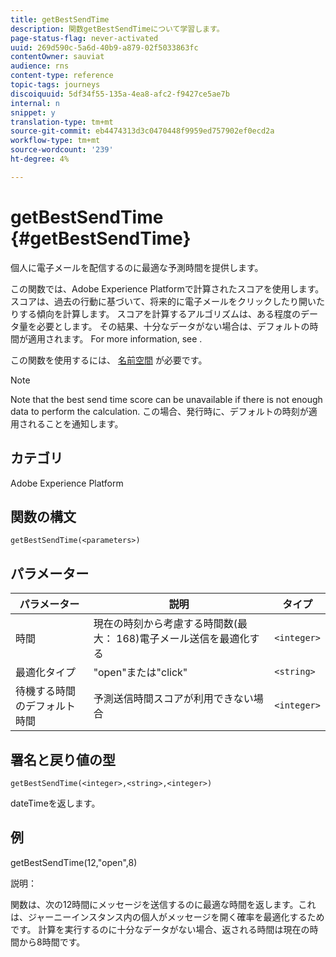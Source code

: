 ```yaml
---
title: getBestSendTime
description: 関数getBestSendTimeについて学習します。
page-status-flag: never-activated
uuid: 269d590c-5a6d-40b9-a879-02f5033863fc
contentOwner: sauviat
audience: rns
content-type: reference
topic-tags: journeys
discoiquuid: 5df34f55-135a-4ea8-afc2-f9427ce5ae7b
internal: n
snippet: y
translation-type: tm+mt
source-git-commit: eb4474313d3c0470448f9959ed757902ef0ecd2a
workflow-type: tm+mt
source-wordcount: '239'
ht-degree: 4%

---
```



# getBestSendTime {#getBestSendTime}

個人に電子メールを配信するのに最適な予測時間を提供します。

この関数では、Adobe Experience Platformで計算されたスコアを使用します。 スコアは、過去の行動に基づいて、将来的に電子メールをクリックしたり開いたりする傾向を計算します。 スコアを計算するアルゴリズムは、ある程度のデータ量を必要とします。 その結果、十分なデータがない場合は、デフォルトの時間が適用されます。 For more information, see [](../building-journeys/wait-activity.md).

この関数を使用するには、 [名前空間](../event/selecting-the-namespace.md) が必要です。

>[!NOTE]
>
>Note that the best send time score can be unavailable if there is not enough data to perform the calculation. この場合、発行時に、デフォルトの時刻が適用されることを通知します。

## カテゴリ

Adobe Experience Platform

## 関数の構文

`getBestSendTime(<parameters>)`

## パラメーター

| パラメーター | 説明 | タイプ |
|--- |--- |--- |
| 時間 | 現在の時刻から考慮する時間数(最大： 168)電子メール送信を最適化する | `<integer>` |
| 最適化タイプ | &quot;open&quot;または&quot;click&quot; | `<string>` |
| 待機する時間のデフォルト時間 | 予測送信時間スコアが利用できない場合 | `<integer>` |

## 署名と戻り値の型

`getBestSendTime(<integer>,<string>,<integer>)`

dateTimeを返します。

## 例

getBestSendTime(12,&quot;open&quot;,8)

説明：

関数は、次の12時間にメッセージを送信するのに最適な時間を返します。これは、ジャーニーインスタンス内の個人がメッセージを開く確率を最適化するためです。 計算を実行するのに十分なデータがない場合、返される時間は現在の時間から8時間です。

